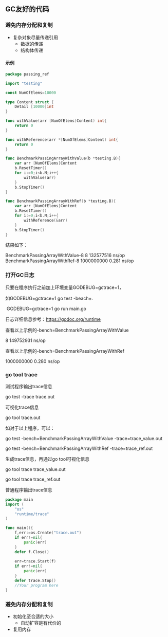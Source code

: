 ## GC友好的代码

### 避免内存分配和复制

* 复杂对象尽量传递引用
  * 数据的传递
  * 结构体传递

#### 示例

```go
package passing_ref

import "testing"

const NumOfElems=10000

type Content struct {
	Detail [10000]int
}

func withValue(arr [NumOfElems]Content) int{
	return 0
}

func withReference(arr *[NumOfElems]Content) int{
	return 0
}

func BenchmarkPassingArrayWithValue(b *testing.B){
	var arr [NumOfElems]Content
	b.ResetTimer()
	for i:=0;i<b.N;i++{
		withValue(arr)
	}
	b.StopTimer()
}

func BenchmarkPassingArrayWithRef(b *testing.B){
	var arr [NumOfElems]Content
	b.ResetTimer()
	for i:=0;i<b.N;i++{
		withReference(&arr)
	}
	b.StopTimer()
}
```

结果如下：

BenchmarkPassingArrayWithValue-8               8         132577516 ns/op
BenchmarkPassingArrayWithRef-8          1000000000               0.281 ns/op

### 打开GC日志

只要在程序执行之前加上环境变量GODEBUG=gctrace=1，

如GODEBUG=gctrace=1 go test -beach=.

​	GODEBUG=gctrace=1 go run main.go

日志详细信息参考：https://godoc.org/runtime

查看以上示例的-bench=BenchmarkPassingArrayWithValue

8         149752931 ns/op

查看以上示例的-bench=BenchmarkPassingArrayWithRef

1000000000               0.280 ns/op

### go tool trace

测试程序输出trace信息

go test -trace trace.out

可视化trace信息

go tool trace.out

如对于以上程序，可以：

go test -bench=BenchmarkPassingArrayWithValue -trace=trace_value.out

go test -bench=BenchmarkPassingArrayWithRef -trace=trace_ref.out

生成trace信息，再通过go tool可视化信息

go tool trace trace_value.out 

go tool trace trace_ref.out 

普通程序输出trace信息

```go
package main
import (
	"os"
    "runtime/trace"
)

func main(){
    f,err:=os.Create("trace.out")
    if err!=nil{
        panic(err)
    }
    defer f.Close()
    
    err=trace.Start(f)
    if err!=nil{
        panic(err)
    }
    defer trace.Stop()
    //Your program here
}
```

### 避免内存分配和复制

* 初始化至合适的大小
  * 自动扩容是有代价的
* 复用内存

